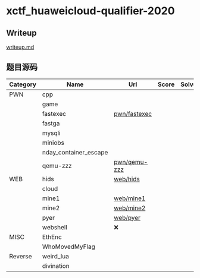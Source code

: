 # xctf_huaweicloud-qualifier-2020 

## Writeup
[writeup.md](./writeup.md)

## 题目源码
| Category |         Name          | Url | Score | Solved |
| -------- | --------------------- | --- | ----- | ------ |
| PWN      | cpp                   |     |       |        |
|          | game                  |     |       |        |
|          | fastexec              | [pwn/fastexec](./pwn/fastexec)    |       |        |
|          | fastga                |     |       |        |
|          | mysqli                |     |       |        |
|          | miniobs               |     |       |        |
|          | nday_container_escape |     |       |        |
|          | qemu-zzz              |  [pwn/qemu-zzz](./pwn/qemuzzz)   |       |        |
| WEB      | hids                  |  [web/hids](./web/hids)  |       |        |
|          | cloud                 |     |       |        |
|          | mine1                 |  [web/mine1](./web/mine1)   |       |        |
|          | mine2                 |  [web/mine2](./web/mine2)   |       |        |
|          | pyer                  |  [web/pyer](./web/pyer)   |       |        |
|          | webshell              | :x:    |       |        |
| MISC     | EthEnc                |     |       |        |
|          | WhoMovedMyFlag        |     |       |        |
| Reverse  | weird_lua             |     |       |        |
|          | divination            |     |       |        |

